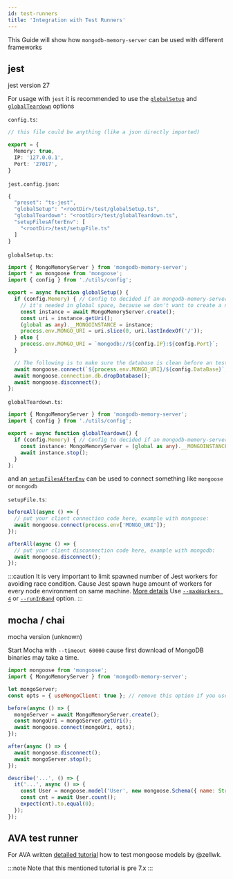 ```yaml
---
id: test-runners
title: 'Integration with Test Runners'
---
```


This Guide will show how `mongodb-memory-server` can be used with different frameworks

## jest

<span class="badge badge--secondary">jest version 27</span>

For usage with `jest` it is recommended to use the [`globalSetup`](https://jestjs.io/docs/en/configuration#globalsetup-string) and [`globalTeardown`](https://jestjs.io/docs/en/configuration#globalteardown-string) options

`config.ts`:

```ts
// this file could be anything (like a json directly imported)

export = {
  Memory: true,
  IP: '127.0.0.1',
  Port: '27017',
}
```

`jest.config.json`:

```ts
{
  "preset": "ts-jest",
  "globalSetup": "<rootDir>/test/globalSetup.ts",
  "globalTeardown": "<rootDir>/test/globalTeardown.ts",
  "setupFilesAfterEnv": [
    "<rootDir>/test/setupFile.ts"
  ]
}

```

`globalSetup.ts`:

```ts
import { MongoMemoryServer } from 'mongodb-memory-server';
import * as mongoose from 'mongoose';
import { config } from './utils/config';

export = async function globalSetup() {
  if (config.Memory) { // Config to decided if an mongodb-memory-server instance should be used
    // it's needed in global space, because we don't want to create a new instance every test-suite
    const instance = await MongoMemoryServer.create();
    const uri = instance.getUri();
    (global as any).__MONGOINSTANCE = instance;
    process.env.MONGO_URI = uri.slice(0, uri.lastIndexOf('/'));
  } else {
    process.env.MONGO_URI = `mongodb://${config.IP}:${config.Port}`;
  }

  // The following is to make sure the database is clean before an test starts
  await mongoose.connect(`${process.env.MONGO_URI}/${config.DataBase}`, { });
  await mongoose.connection.db.dropDatabase();
  await mongoose.disconnect();
};

```

`globalTeardown.ts`:

```ts
import { MongoMemoryServer } from 'mongodb-memory-server';
import { config } from './utils/config';

export = async function globalTeardown() {
  if (config.Memory) { // Config to decided if an mongodb-memory-server instance should be used
    const instance: MongoMemoryServer = (global as any).__MONGOINSTANCE;
    await instance.stop();
  }
};
```

and an [`setupFilesAfterEnv`](https://jestjs.io/docs/en/configuration#setupfilesafterenv-array) can be used to connect something like `mongoose` or `mongodb`

`setupFile.ts`:

```ts
beforeAll(async () => {
  // put your client connection code here, example with mongoose:
  await mongoose.connect(process.env['MONGO_URI']);
});

afterAll(async () => {
  // put your client disconnection code here, example with mongodb:
  await mongoose.disconnect();
});
```

:::caution
It is very important to limit spawned number of Jest workers for avoiding race condition. Cause Jest spawn huge amount of workers for every node environment on same machine. [More details](https://github.com/facebook/jest/issues/3765)
Use [`--maxWorkers 4`](https://jestjs.io/docs/configuration#maxworkers-number--string) or [`--runInBand`](https://jestjs.io/docs/cli#--runinband) option.
:::

## mocha / chai

<span class="badge badge--secondary">mocha version (unknown)</span>

Start Mocha with `--timeout 60000` cause first download of MongoDB binaries may take a time.

```js
import mongoose from 'mongoose';
import { MongoMemoryServer } from 'mongodb-memory-server';

let mongoServer;
const opts = { useMongoClient: true }; // remove this option if you use mongoose 5 and above

before(async () => {
  mongoServer = await MongoMemoryServer.create();
  const mongoUri = mongoServer.getUri();
  await mongoose.connect(mongoUri, opts);
});

after(async () => {
  await mongoose.disconnect();
  await mongoServer.stop();
});

describe('...', () => {
  it('...', async () => {
    const User = mongoose.model('User', new mongoose.Schema({ name: String }));
    const cnt = await User.count();
    expect(cnt).to.equal(0);
  });
});
```

## AVA test runner

For AVA written [detailed tutorial](https://github.com/zellwk/ava/blob/8b7ccba1d80258b272ae7cae6ba4967cd1c13030/docs/recipes/endpoint-testing-with-mongoose.md) how to test mongoose models by @zellwk.

:::note
Note that this mentioned tutorial is pre 7.x
:::
